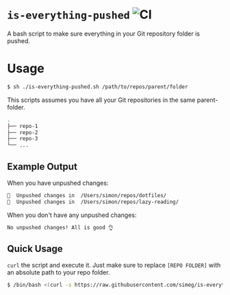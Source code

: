 # `is-everything-pushed` ![CI](https://github.com/simeg/is-everything-pushed/workflows/CI/badge.svg)
A bash script to make sure everything in your Git repository folder is pushed.

# Usage
```sh
$ sh ./is-everything-pushed.sh /path/to/repos/parent/folder
```

This scripts assumes you have all your Git repositories in the same
parent-folder.

```sh
.
├── repo-1
├── repo-2
├── repo-3
└── ...
```

## Example Output
When you have unpushed changes:
```sh
🙈  Unpushed changes in	/Users/simon/repos/dotfiles/
🙈  Unpushed changes in	/Users/simon/repos/lazy-reading/
```

When you don't have any unpushed changes:
```sh
No unpushed changes! All is good 👌
```

## Quick Usage
`curl` the script and execute it. Just make sure to
replace `[REPO FOLDER]` with an absolute path to your repo folder.
```sh
$ /bin/bash <(curl -s https://raw.githubusercontent.com/simeg/is-everything-pushed/master/is-everything-pushed.sh) [REPO FOLDER]
```
